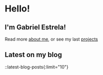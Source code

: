 # Hello!

## I'm Gabriel Estrela! 

Read more [about me](/about), or see my last [projects](/projects)

## Latest on my blog

::latest-blog-posts{:limit="10"}